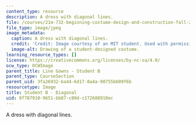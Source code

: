 ```yaml
---
content_type: resource
description: A dress with diagonal lines.
file: /courses/21m-732-beginning-costume-design-and-construction-fall-2008/8f7879109651bb87c80dc172688910ec_diagonal2.jpg
file_type: image/jpeg
image_metadata:
  caption: A dress with diagonal lines.
  credit: 'Credit: Image courtesy of an MIT student. Used with permission.'
  image-alt: Drawing of a student-designed costume.
learning_resource_types: []
license: https://creativecommons.org/licenses/by-nc-sa/4.0/
ocw_type: OCWImage
parent_title: Line Gowns - Student B
parent_type: CourseSection
parent_uid: 3fa26932-ba44-6d17-8a4a-90755b609f6b
resourcetype: Image
title: Student B - Diagonal
uid: 8f787910-9651-bb87-c80d-c172688910ec
---
```

A dress with diagonal lines.